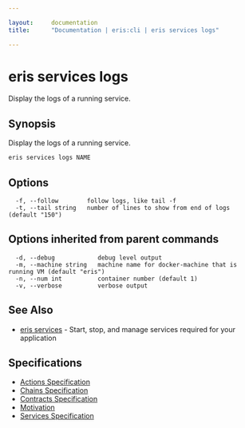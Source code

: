 ```yaml
---

layout:     documentation
title:      "Documentation | eris:cli | eris services logs"

---
```


# eris services logs

Display the logs of a running service.

## Synopsis

Display the logs of a running service.

```bash
eris services logs NAME
```

## Options

```
  -f, --follow        follow logs, like tail -f
  -t, --tail string   number of lines to show from end of logs (default "150")
```

## Options inherited from parent commands

```
  -d, --debug            debug level output
  -m, --machine string   machine name for docker-machine that is running VM (default "eris")
  -n, --num int          container number (default 1)
  -v, --verbose          verbose output
```

## See Also

* [eris services](https://docs.erisindustries.com/documentation/eris-cli/0.11.0/eris_services/)	 - Start, stop, and manage services required for your application

## Specifications

* [Actions Specification](https://docs.erisindustries.com/documentation/eris-cli/0.11.0/actions_specification/)
* [Chains Specification](https://docs.erisindustries.com/documentation/eris-cli/0.11.0/chains_specification/)
* [Contracts Specification](https://docs.erisindustries.com/documentation/eris-cli/0.11.0/contracts_specification/)
* [Motivation](https://docs.erisindustries.com/documentation/eris-cli/0.11.0/motivation/)
* [Services Specification](https://docs.erisindustries.com/documentation/eris-cli/0.11.0/services_specification/)

